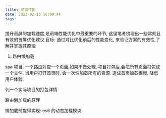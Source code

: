 ```yaml
---
title: 前端性能
date: 2023-02-15 16:09:44
tags:
---
```


提升首屏的加载速度,是前端性能优化中最重要的环节, 这里笔者梳理出一些常规且有效的首屏优化建议
目标: 通过对比优化前后的性能变化, 来验证方案的有效性,了解并掌握其原理

1. 路由懒加载

spa 项目, 一个路由对应一个页面,如果不做处理, 项目打包后,会把所有页面打包成一个文件, 当用户打开首页时, 会一次性加载所有的资源. 造成首页加载很慢, 降低用户体验.

列一个实际项目的打包详情


路由懒加载的原理

懒加载前提得实现: es6 的动态加载模块



